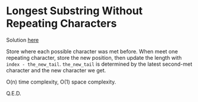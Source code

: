 # Longest Substring Without Repeating Characters

Solution [here](solution_1.cpp)

Store where each possible character was met before.
When meet one repeating character, store the new position, then update the length with `index - the_new_tail`.
`the_new_tail` is determined by the latest second-met character and the new character we get.

O(n) time complexity, O(1) space complexity.

Q.E.D.
